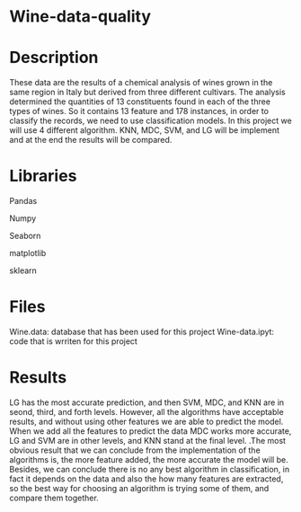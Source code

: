 # Wine-data-quality

# Description

These data are the results of a chemical analysis of wines grown in the same region in Italy but derived from three different cultivars. The analysis determined the quantities of 13 constituents found in each of the three types of wines. So it contains 13 feature and 178 instances, in order to classify the records, we need to use classification models. In this project we will use 4 different algorithm. KNN, MDC, SVM, and LG will be implement and at the end the results will be compared.

# Libraries

Pandas

Numpy

Seaborn

matplotlib

sklearn

# Files

Wine.data: database that has been used for this project
Wine-data.ipyt: code that is wrriten for this project
# Results

LG has the most accurate prediction, and then SVM, MDC, and KNN are in seond, third, and forth levels. However, all the algorithms have acceptable results, and without using other features we are able to predict the model. 
When we add all the features to predict the data MDC works more accurate, LG and SVM are in other levels, and KNN stand at the final level. 
.The most obvious result that we can conclude from the implementation of the algorithms is, the more feature added, the more accurate the model will be. Besides, we can conclude there is no any best algorithm in classification, in fact it depends on the data and also the how many features are extracted, so the best way for choosing an algorithm is trying some of them, and compare them together.
